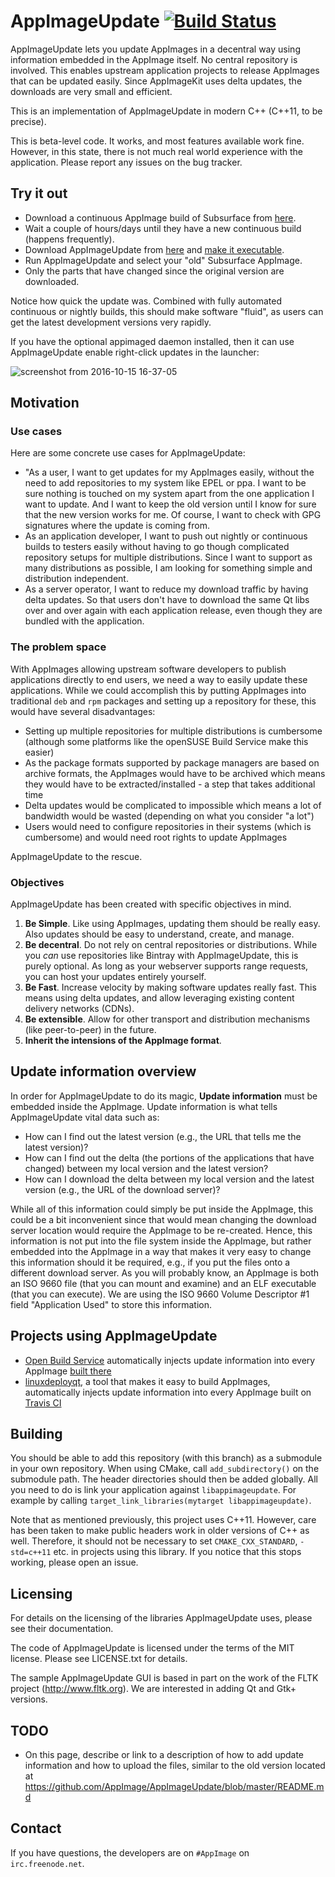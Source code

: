 # AppImageUpdate [![Build Status](https://travis-ci.org/AppImage/AppImageUpdate.svg?branch=rewrite)](https://travis-ci.org/AppImage/AppImageUpdate)

AppImageUpdate lets you update AppImages in a decentral way using information embedded in the AppImage itself. No central repository is involved. This enables upstream application projects to release AppImages that can be updated easily. Since AppImageKit uses delta updates, the downloads are very small and efficient.

This is an implementation of AppImageUpdate in modern C++ (C++11, to be precise).

This is beta-level code. It works, and most features available work fine.
However, in this state, there is not much real world experience with the
application. Please report any issues on the bug tracker.

## Try it out

* Download a continuous AppImage build of Subsurface from [here](https://github.com/Subsurface-divelog/subsurface/releases).
* Wait a couple of hours/days until they have a new continuous build (happens frequently).
* Download AppImageUpdate from [here](https://github.com/AppImage/AppImageUpdate/releases) and [make it executable](https://discourse.appimage.org/t/how-to-make-an-appimage-executable/80).
* Run AppImageUpdate and select your "old" Subsurface AppImage.
* Only the parts that have changed since the original version are downloaded.

Notice how quick the update was. Combined with fully automated continuous or nightly builds, this should make software "fluid", as users can get the latest development versions very rapidly.

If you have the optional appimaged daemon installed, then it can use AppImageUpdate enable right-click updates in the launcher:

![screenshot from 2016-10-15 16-37-05](https://cloud.githubusercontent.com/assets/2480569/19410850/0390fe9c-92f6-11e6-9882-3ca6d360a190.jpg)

## Motivation

### Use cases

Here are some concrete use cases for AppImageUpdate:

 * "As a user, I want to get updates for my AppImages easily, without the need to add repositories to my system like EPEL or ppa. I want to be sure nothing is touched on my system apart from the one application I want to update. And I want to keep the old version until I know for sure that the new version works for me. Of course, I want to check with GPG signatures where the update is coming from.
 * As an application developer, I want to push out nightly or continuous builds to testers easily without having to go though complicated repository setups for multiple distributions. Since I want to support as many distributions as possible, I am looking for something simple and distribution independent.
 * As a server operator, I want to reduce my download traffic by having delta updates. So that users don't have to download the same Qt libs over and over again with each application release, even though they are bundled with the application.

### The problem space

With AppImages allowing upstream software developers to publish applications directly to end users, we need a way to easily update these applications. While we could accomplish this by putting AppImages into traditional `deb` and `rpm` packages and setting up a repository for these, this would have several disadvantages:

 * Setting up multiple repositories for multiple distributions is cumbersome (although some platforms like the openSUSE Build Service make this easier)
 * As the package formats supported by package managers are based on archive formats, the AppImages would have to be archived which means they would have to be extracted/installed - a step that takes additional time
 * Delta updates would be complicated to impossible which means a lot of bandwidth would be wasted (depending on what you consider "a lot")
 * Users would need to configure repositories in their systems (which is cumbersome) and would need root rights to update AppImages

AppImageUpdate to the rescue.

### Objectives

AppImageUpdate has been created with specific objectives in mind.

 1. __Be Simple__. Like using AppImages, updating them should be really easy. Also updates should be easy to understand, create, and manage.
 2. __Be decentral__. Do not rely on central repositories or distributions. While you _can_ use repositories like Bintray with AppImageUpdate, this is purely optional. As long as your webserver supports range requests, you can host your updates entirely yourself.
 3. __Be Fast__. Increase velocity by making software updates really fast. This means using delta updates, and allow leveraging existing content delivery networks (CDNs).
 4. __Be extensible__. Allow for other transport and distribution mechanisms (like peer-to-peer) in the future.
 5. __Inherit the intensions of the AppImage format__.

## Update information overview

In order for AppImageUpdate to do its magic, __Update information__ must be embedded inside the AppImage. Update information is what tells AppImageUpdate vital data such as:
 * How can I find out the latest version (e.g., the URL that tells me the latest version)?
 * How can I find out the delta (the portions of the applications that have changed) between my local version and the latest version?
 * How can I download the delta between my local version and the latest version (e.g., the URL of the download server)?

While all of this information could simply be put inside the AppImage, this could be a bit inconvenient since that would mean changing the download server location would require the AppImage to be re-created. Hence, this information is not put into the file system inside the AppImage, but rather embedded into the AppImage in a way that makes it very easy to change this information should it be required, e.g., if you put the files onto a different download server. As you will probably know, an AppImage is both an ISO 9660 file (that you can mount and examine) and an ELF executable (that you can execute). We are using the ISO 9660 Volume Descriptor #1 field "Application Used" to store this information.

## Projects using AppImageUpdate

* [Open Build Service](http://openbuildservice.org/) automatically injects update information into every AppImage [built there](https://build.opensuse.org/)
* [linuxdeployqt](https://github.com/probonopd/linuxdeployqt), a tool that makes it easy to build AppImages, automatically injects update information into every AppImage built on [Travis CI](https://travis-ci.org/)

## Building

You should be able to add this repository (with this branch) as a submodule
in your own repository. When using CMake, call `add_subdirectory()` on the
submodule path. The header directories should then be added globally. All
you need to do is link your application against `libappimageupdate`. For
example by calling `target_link_libraries(mytarget libappimageupdate)`.

Note that as mentioned previously, this project uses C++11. However, care
has been taken to make public headers work in older versions of C++ as
well. Therefore, it should not be necessary to set `CMAKE_CXX_STANDARD`,
`-std=c++11` etc. in projects using this library. If you notice that this
stops working, please open an issue.

## Licensing

For details on the licensing of the libraries AppImageUpdate uses, please
see their documentation.

The code of AppImageUpdate is licensed under the terms of the MIT license.
Please see LICENSE.txt for details.

The sample AppImageUpdate GUI is based in part on the work of the FLTK project
(http://www.fltk.org). We are interested in adding Qt and Gtk+ versions.

## TODO

* On this page, describe or link to a description of how to add update information and how to upload the files, similar to the old version located at https://github.com/AppImage/AppImageUpdate/blob/master/README.md

## Contact

If you have questions, the developers are on `#AppImage` on `irc.freenode.net`.

